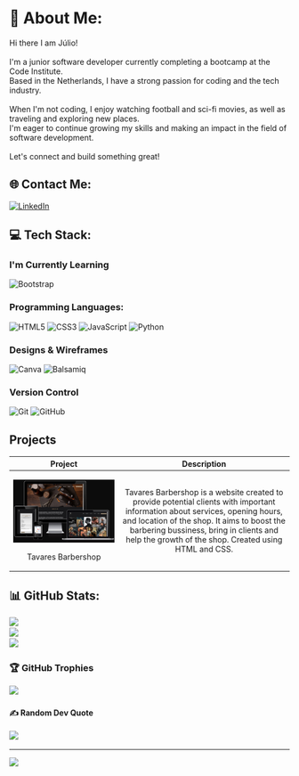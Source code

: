 # 💫 About Me:
Hi there I am Júlio! <br><br>I'm a junior software developer currently completing a bootcamp at the Code Institute. <br>Based in the Netherlands, I have a strong passion for coding and the tech industry. <br><br>When I'm not coding, I enjoy watching football and sci-fi movies, as well as traveling and exploring new places. <br>I'm eager to continue growing my skills and making an impact in the field of software development. <br><br>Let's connect and build something great!


## 🌐 Contact Me:
[![LinkedIn](https://img.shields.io/badge/LinkedIn-%230077B5.svg?logo=linkedin&logoColor=white)](https://linkedin.com/in/júlio-tavares-developer) 

## 💻 Tech Stack:

### I'm Currently Learning
![Bootstrap](https://img.shields.io/badge/bootstrap-%23563D7C.svg?style=for-the-badge&logo=bootstrap&logoColor=white)

### Programming Languages:
![HTML5](https://img.shields.io/badge/html5-%23E34F26.svg?style=for-the-badge&logo=html5&logoColor=white) 
![CSS3](https://img.shields.io/badge/css3-%231572B6.svg?style=for-the-badge&logo=css3&logoColor=white) 
![JavaScript](https://img.shields.io/badge/javascript-%23323330.svg?style=for-the-badge&logo=javascript&logoColor=%23F7DF1E) 
![Python](https://img.shields.io/badge/python-3670A0?style=for-the-badge&logo=python&logoColor=ffdd54)  

### Designs & Wireframes
![Canva](https://img.shields.io/badge/Canva-%2300C4CC.svg?style=for-the-badge&logo=Canva&logoColor=white)
![Balsamiq](https://img.shields.io/badge/Balsamiq%20-%23A60000.svg?&style=for-the-badge&logo=Balsamiq&logoColor=FFFFFF)

### Version Control
![Git](https://img.shields.io/badge/GIT-E44C30?style=for-the-badge&logo=git&logoColor=white)
![GitHub](https://img.shields.io/badge/GitHub-100000?style=for-the-badge&logo=github&logoColor=white)

## Projects
| Project | Description |
| :-----------: | :-----------: |
| <p><a href="https://github.com/jmanager25/tavares-barbershop"><img src="https://github.com/jmanager25/tavares-barbershop/blob/main/assets/images/project-image.jpeg"></a></p><p>Tavares Barbershop</p> | <p>Tavares Barbershop is a website created to provide potential clients with important information about services, opening hours, and location of the shop. It aims to boost the barbering bussiness, bring in clients and help the growth of the shop. Created using HTML and CSS. |


 
  
## 📊 GitHub Stats:

![](https://github-readme-stats.vercel.app/api?username=jmanager25&theme=dark&hide_border=false&include_all_commits=false&count_private=false)<br/>
![](https://github-readme-streak-stats.herokuapp.com/?user=jmanager25&theme=dark&hide_border=false)<br/>
![](https://github-readme-stats.vercel.app/api/top-langs/?username=jmanager25&theme=dark&hide_border=false&include_all_commits=false&count_private=false&layout=compact)

### 🏆 GitHub Trophies
![](https://github-profile-trophy.vercel.app/?username=jmanager25&theme=radical&no-frame=false&no-bg=true&margin-w=4)

#### ✍️ Random Dev Quote
![](https://quotes-github-readme.vercel.app/api?type=horizontal&theme=radical)

---
[![](https://visitcount.itsvg.in/api?id=jmanager25&icon=0&color=0)](https://visitcount.itsvg.in)

<!-- Proudly created with GPRM ( https://gprm.itsvg.in ) -->
<!-- Proudly created with GPRM ( https://gprm.itsvg.in ) -->
